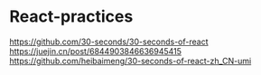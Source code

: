 # React-practices


https://github.com/30-seconds/30-seconds-of-react
https://juejin.cn/post/6844903846636945415
https://github.com/heibaimeng/30-seconds-of-react-zh_CN-umi
